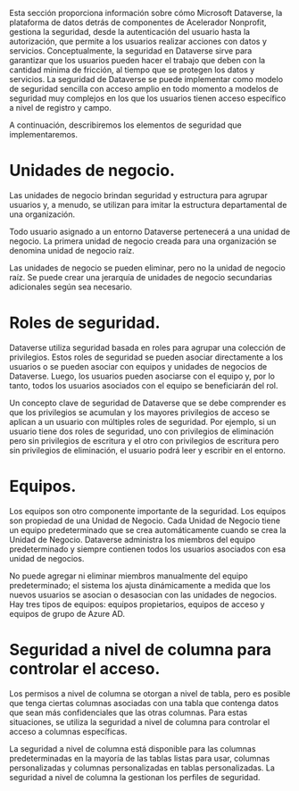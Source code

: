 Esta sección proporciona información sobre cómo Microsoft Dataverse, la plataforma de datos detrás de componentes de Acelerador Nonprofit, gestiona la seguridad, desde la autenticación del usuario hasta la autorización, que permite a los usuarios realizar acciones con datos y servicios. Conceptualmente, la seguridad en Dataverse sirve para garantizar que los usuarios pueden hacer el trabajo que deben con la cantidad mínima de fricción, al tiempo que se protegen los datos y servicios. La seguridad de Dataverse se puede implementar como modelo de seguridad sencilla con acceso amplio en todo momento a modelos de seguridad muy complejos en los que los usuarios tienen acceso específico a nivel de registro y campo.

A continuación, describiremos los elementos de seguridad que implementaremos.

# Unidades de negocio.
Las unidades de negocio brindan seguridad y estructura para agrupar usuarios y, a menudo, se utilizan para imitar la estructura departamental de una organización.

Todo usuario asignado a un entorno Dataverse pertenecerá a una unidad de negocio. La primera unidad de negocio creada para una organización se denomina unidad de negocio raíz.

Las unidades de negocio se pueden eliminar, pero no la unidad de negocio raíz. Se puede crear una jerarquía de unidades de negocio secundarias adicionales según sea necesario.

# Roles de seguridad.
Dataverse utiliza seguridad basada en roles para agrupar una colección de privilegios. Estos roles de seguridad se pueden asociar directamente a los usuarios o se pueden asociar con equipos y unidades de negocios de Dataverse. Luego, los usuarios pueden asociarse con el equipo y, por lo tanto, todos los usuarios asociados con el equipo se beneficiarán del rol.

Un concepto clave de seguridad de Dataverse que se debe comprender es que los privilegios se acumulan y los mayores privilegios de acceso se aplican a un usuario con múltiples roles de seguridad. Por ejemplo, si un usuario tiene dos roles de seguridad, uno con privilegios de eliminación pero sin privilegios de escritura y el otro con privilegios de escritura pero sin privilegios de eliminación, el usuario podrá leer y escribir en el entorno.

# Equipos.
Los equipos son otro componente importante de la seguridad. Los equipos son propiedad de una Unidad de Negocio. Cada Unidad de Negocio tiene un equipo predeterminado que se crea automáticamente cuando se crea la Unidad de Negocio. Dataverse administra los miembros del equipo predeterminado y siempre contienen todos los usuarios asociados con esa unidad de negocios.

No puede agregar ni eliminar miembros manualmente del equipo predeterminado; el sistema los ajusta dinámicamente a medida que los nuevos usuarios se asocian o desasocian con las unidades de negocios. Hay tres tipos de equipos: equipos propietarios, equipos de acceso y equipos de grupo de Azure AD.

# Seguridad a nivel de columna para controlar el acceso.
Los permisos a nivel de columna se otorgan a nivel de tabla, pero es posible que tenga ciertas columnas asociadas con una tabla que contenga datos que sean más confidenciales que las otras columnas. Para estas situaciones, se utiliza la seguridad a nivel de columna para controlar el acceso a columnas específicas.

La seguridad a nivel de columna está disponible para las columnas predeterminadas en la mayoría de las tablas listas para usar, columnas personalizadas y columnas personalizadas en tablas personalizadas. La seguridad a nivel de columna la gestionan los perfiles de seguridad.